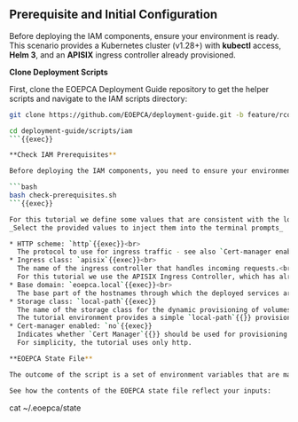 ## Prerequisite and Initial Configuration

Before deploying the IAM components, ensure your environment is ready. This scenario provides a Kubernetes cluster (v1.28+) with **kubectl** access, **Helm 3**, and an **APISIX** ingress controller already provisioned.

**Clone Deployment Scripts**

First, clone the EOEPCA Deployment Guide repository to get the helper scripts and navigate to the IAM scripts directory:

```bash
git clone https://github.com/EOEPCA/deployment-guide.git -b feature/rconway-updates

cd deployment-guide/scripts/iam
```{{exec}}

**Check IAM Prerequisites**

Before deploying the IAM components, you need to ensure your environment is properly configured. The following command runs a script that checks for all necessary prerequisites. The script prompts for information that reflects the intended configuration of your deployment.

```bash
bash check-prerequisites.sh
```{{exec}}

For this tutorial we define some values that are consistent with the local tutorial environment:<br>
_Select the provided values to inject them into the terminal prompts_

* HTTP scheme: `http`{{exec}}<br>
  The protocol to use for ingress traffic - see also `Cert-manager enabled`{{}}
* Ingress class: `apisix`{{exec}}<br>
  The name of the ingress controller that handles incoming requests.<br>
  For this tutorial we use the APISIX Ingress Controller, which has already been provisioned within this environment.
* Base domain: `eoepca.local`{{exec}}<br>
  The base part of the hostnames through which the deployed services are accessed.
* Storage class: `local-path`{{exec}}
  The name of the storage class for the dynamic provisioning of volumes for persistence.<br>
  The tutorial environment provides a simple `local-path`{{}} provisioner.
* Cert-manager enabled: `no`{{exec}}
  Indicates whether `Cert Manager`{{}} should be used for provisioning of TLS certificates for service ingress.<br>
  For simplicity, the tutorial uses only http.

**EOEPCA State File**

The outcome of the script is a set of environment variables that are maintained in the file `~/.eoepca/state`{{}}. The Deployment Guide scripts rely upon these variables to configure the deployment of the provisioned services.

See how the contents of the EOEPCA state file reflect your inputs:

```
cat ~/.eoepca/state
```{{exec}}
